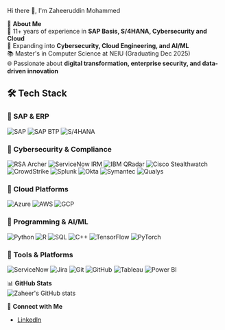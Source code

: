  Hi there 👋, I'm Zaheeruddin Mohammed  

🚀 **About Me**  
🔧 11+ years of experience in **SAP Basis, S/4HANA, Cybersecurity and Cloud**  
🔐 Expanding into **Cybersecurity, Cloud Engineering, and AI/ML**  
📚 Master's in Computer Science at NEIU (Graduating Dec 2025)  
🌐 Passionate about **digital transformation, enterprise security, and data-driven innovation**  


## 🛠️ Tech Stack

### 🔹 SAP & ERP
![SAP](https://img.shields.io/badge/SAP-0FAAFF?style=for-the-badge&logo=sap&logoColor=white)
![SAP BTP](https://img.shields.io/badge/SAP%20BTP-0FAAFF?style=for-the-badge&logo=sap&logoColor=white)
![S/4HANA](https://img.shields.io/badge/S4HANA-0FAAFF?style=for-the-badge&logo=sap&logoColor=white)

### 🔹 Cybersecurity & Compliance
![RSA Archer](https://img.shields.io/badge/RSA%20Archer-DD0031?style=for-the-badge&logo=rsa&logoColor=white)
![ServiceNow IRM](https://img.shields.io/badge/ServiceNow%20IRM-13AA52?style=for-the-badge&logo=servicenow&logoColor=white)
![IBM QRadar](https://img.shields.io/badge/IBM%20QRadar-054ADA?style=for-the-badge&logo=ibm&logoColor=white)
![Cisco Stealthwatch](https://img.shields.io/badge/Cisco%20Stealthwatch-1BA0D7?style=for-the-badge&logo=cisco&logoColor=white)
![CrowdStrike](https://img.shields.io/badge/CrowdStrike-FE0000?style=for-the-badge&logo=crowdstrike&logoColor=white)
![Splunk](https://img.shields.io/badge/Splunk-000000?style=for-the-badge&logo=splunk&logoColor=white)
![Okta](https://img.shields.io/badge/Okta-007DC1?style=for-the-badge&logo=okta&logoColor=white)
![Symantec](https://img.shields.io/badge/Symantec-FDB913?style=for-the-badge&logo=symantec&logoColor=black)
![Qualys](https://img.shields.io/badge/Qualys-E41E26?style=for-the-badge&logo=qualys&logoColor=white)

### 🔹 Cloud Platforms
![Azure](https://img.shields.io/badge/Azure-0078D4?style=for-the-badge&logo=microsoftazure&logoColor=white)
![AWS](https://img.shields.io/badge/AWS-FF9900?style=for-the-badge&logo=amazonaws&logoColor=white)
![GCP](https://img.shields.io/badge/GCP-4285F4?style=for-the-badge&logo=googlecloud&logoColor=white)

### 🔹 Programming & AI/ML
![Python](https://img.shields.io/badge/Python-3776AB?style=for-the-badge&logo=python&logoColor=white)
![R](https://img.shields.io/badge/R-276DC3?style=for-the-badge&logo=r&logoColor=white)
![SQL](https://img.shields.io/badge/SQL-003B57?style=for-the-badge&logo=databricks&logoColor=white)
![C++](https://img.shields.io/badge/C++-00599C?style=for-the-badge&logo=cplusplus&logoColor=white)
![TensorFlow](https://img.shields.io/badge/TensorFlow-FF6F00?style=for-the-badge&logo=tensorflow&logoColor=white)
![PyTorch](https://img.shields.io/badge/PyTorch-EE4C2C?style=for-the-badge&logo=pytorch&logoColor=white)

### 🔹 Tools & Platforms
![ServiceNow](https://img.shields.io/badge/ServiceNow-13AA52?style=for-the-badge&logo=servicenow&logoColor=white)
![Jira](https://img.shields.io/badge/Jira-0052CC?style=for-the-badge&logo=jira&logoColor=white)
![Git](https://img.shields.io/badge/Git-F05032?style=for-the-badge&logo=git&logoColor=white)
![GitHub](https://img.shields.io/badge/GitHub-181717?style=for-the-badge&logo=github&logoColor=white)
![Tableau](https://img.shields.io/badge/Tableau-E97627?style=for-the-badge&logo=tableau&logoColor=white)
![Power BI](https://img.shields.io/badge/Power%20BI-F2C811?style=for-the-badge&logo=powerbi&logoColor=black)


📊 **GitHub Stats**  
![Zaheer's GitHub stats](https://github-readme-stats.vercel.app/api?username=zaheerm0424&show_icons=true&theme=tokyonight)  

🔗 **Connect with Me**  
- [LinkedIn](https://www.linkedin.com/in/zaheeruddin-mohammed)  


